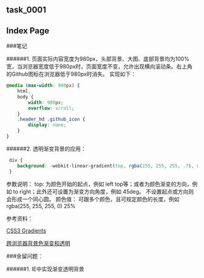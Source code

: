 ## task_0001

## Index Page

###笔记

######1. 页面实际内容宽度为980px，头部背景、大图、底部背景均为100%宽，当浏览器宽度低于980px时，页面宽度不变，允许出现横向滚动条。右上角的Github图标在浏览器低于980px时消失。
实现如下：

```css
@media (max-width: 980px) {
    html,
    body {
        width: 980px;
        overflow: scroll;
    }
    .header_hd .github_icon {
        display: none;
    }
}
```

######2. 透明渐变背景的应用：

```css
 div {
    background: -webkit-linear-gradient(top, rgba(255, 255, 255, .7), rgba(255, 255, 255, .5), rgba(255, 255, 255, 0) 25%);
 }
```

参数说明：
top: 为颜色开始的起点，例如 left top等；或者为颜色渐变的方向，例如 to right；此外还可设置为渐变方向角度，例如 45deg。
     不设置起点或方向则会形成一个同心圆。
颜色值： 可跟多个颜色，且可规定颜色的长度，例如 rgba(255, 255, 255, 0) 25% 

参考资料：
<p><a href="http://www.w3schools.com/css/css3_gradients.asp" target="_blank">CSS3 Gradients</a></p>
<p><a href="http://www.75team.com/archives/174" target="_blank">跨浏览器背景色渐变和透明</a></p>

###余留问题：

######1. IE中实现渐变透明背景

